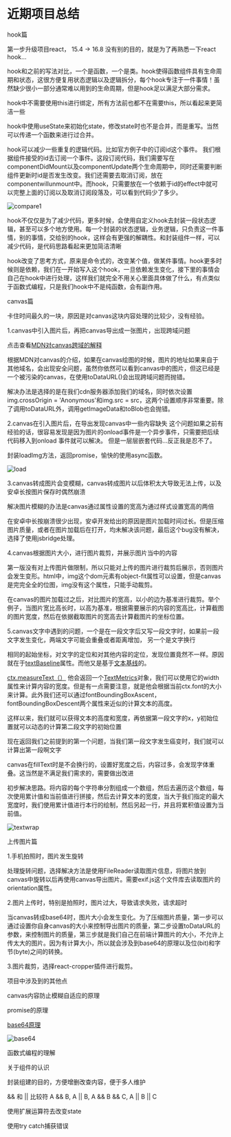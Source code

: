 # 近期项目总结

hook篇

第一步升级项目react， 15.4 -> 16.8 没有别的目的，就是为了再熟悉一下react hook...

hook和之前的写法对比，一个是函数，一个是类。hook使得函数组件具有生命周期和状态，这很方便复用状态逻辑以及逻辑拆分，每个hook专注于一件事情！虽然缺少很小一部分通常难以用到的生命周期，但是hook足以满足大部分需求。

hook中不需要使用this进行绑定，所有方法前也都不在需要this，所以看起来更简洁一些

hook中使用useState来初始化state，修改state时也不是合并，而是重写。当然可以传递一个函数来进行过合并。

hook可以减少一些重复的逻辑代码。比如官方例子中的订阅id这个事件。 我们根据组件接受的id去订阅一个事件。这段订阅代码，我们需要写在componentDidMount以及componentUpdate两个生命周期中，同时还需要判断组件更新时id是否发生改变。我们还需要去取消订阅，放在componentwillunmount中。而hook，只需要放在一个依赖于id的effect中就可以完整上面的订阅以及取消订阅段落及，可以看到代码少了多少。

![compare1](https://github.com/wangx1229/hook-canvas-uploadImage/blob/master/imgs/compare1.png)

hook不仅仅是为了减少代码，更多时候，会使用自定义hook去封装一段状态逻辑，甚至可以多个地方使用。每一个封装的状态逻辑，业务逻辑，只负责这一件事情，别的事情，交给别的hook，这样会有更强的解耦性。和封装组件一样，可以减少代码，是代码思路看起来更加简洁清晰

hook改变了思考方式，原来是命令式的，改变某个值，做某件事情。hook更多时候则是依赖，我们在一开始写入这个hook，一旦依赖发生变化，接下里的事情会自己在hook中进行处理，这样我们就完全不用关心里面具体做了什么，有点类似于函数式编程，只是我们hook中不是纯函数，会有副作用。

canvas篇

卡住时间最久的一块，原因是对canvas这块内容处理的比较少，没有经验。

1.canvas中引入图片后，再把canvas导出成一张图片，出现跨域问题

点击查看[MDN对canvas跨域的解释](https://developer.mozilla.org/zh-CN/docs/Web/HTML/CORS_enabled_image)

根据MDN对canvas的介绍，如果在canvas绘图的时候，图片的地址如果来自于其他域名，会出现安全问题，虽然你依然可以看到canvas中的图片，但这已经是一个被污染的canvas，在使用toDataURL()会出现跨域问题而抛错。

解决办法是选择的是在我们cdn服务器添加我们的域名，同时依次设置img.crossOrigin = 'Anonymous'和img.src = src，这两个设置顺序非常重要。除了调用toDataURL外，调用getImageData和toBlob也会抛错。

2.canvas在引入图片后，在导出发现canvas中一些内容缺失
这个问题如果之前有经验的话，很容易发现是因为图片的onload事件是一个异步事件，只需要把后续代码移入到onload 事件就可以解决。 但是一层层嵌套代码...反正我是忍不了。

封装loadImg方法，返回promise，愉快的使用async函数。

![load](https://github.com/wangx1229/hook-canvas-uploadImage/blob/master/imgs/load.png)

3.canvas转成图片会变模糊，canvas转成图片以后体积太大导致无法上传，以及安卓长按图片保存时偶然崩溃

解决图片模糊的办法是canvas通过属性设置的宽高为通过样式设置宽高的两倍

在安卓中长按崩溃很少出现，安卓开发给出的原因是图片加载时间过长。但是压缩图片质量，或者在图片加载后在打开，均未解决该问题，最后这个bug没有解决，选择了使用jsbridge处理。

4.canvas根据图片大小，进行图片裁剪，并展示图片当中的内容

第一版没有对上传图片做限制，所以只能对上传的图片进行裁剪后展示，否则图片会发生变形。html中，img这个dom元素有object-fit属性可以设置，但是canvas是完完全全的位图，img没有这个属性，只能手动裁剪。

在canvas的图片加载过之后，对比图片的宽高，以小的边为基准进行裁剪。举个例子，当图片宽比高长时，以高为基准，根据需要展示的内容的宽高比，计算截图的图片宽度，然后在依据截取图片的宽高去计算截图片的坐标位置。

5.canvas文字中遇到的问题，一个是在一段文字后又写一段文字时，如果前一段文字发生变化，两端文字可能会重叠或者距离增加， 另一个是文字换行

相同的起始坐标，对文字的定位和对其他内容的定位，发现位置竟然不一样。原因就在于[textBaseline](https://developer.mozilla.org/zh-CN/docs/Web/API/CanvasRenderingContext2D/textBaseline)属性。而他又是基于[文本基线](https://developer.mozilla.org/zh-CN/docs/Web/API/Canvas_API/Tutorial/Drawing_text)的。

[ctx.measureText（）](https://developer.mozilla.org/zh-CN/docs/Web/API/CanvasRenderingContext2D/measureText) 他会返回一个[TextMetrics](https://developer.mozilla.org/zh-CN/docs/Web/API/TextMetrics)对象，我们可以使用它的width属性来计算内容的宽度。但是有一点需要注意，就是他会根据当前ctx.font的大小来计算。此外我们还可以通过fontBoundingBoxAscent，fontBoundingBoxDescent两个属性来近似的计算文本的高度。

这样以来，我们就可以获得文本的高度和宽度，再依据第一段文字的x，y初始位置就可以动态的计算第二段文字的初始位置

现在返回我们之前提到的第一个问题，当我们第一段文字发生癌变时，我们就可以计算出第一段啊文字

canvas在fillText时是不会换行的，设置好宽度之后，内容过多，会发现字体重叠。这当然是不满足我们需求的，需要做出改进

初步解决思路。将内容的每个字符串分割组成一个数组，然后去遍历这个数组，每次使用累计值和当前值进行拼接，然后去计算文本的宽度，当大于我们指定的最大宽度时，我们使用累计值进行本行的绘制，然后另起一行，并且将累积值设置为当前值。

![textwrap](https://github.com/wangx1229/hook-canvas-uploadImage/blob/master/imgs/wrapText.png)

上传图片篇

1.手机拍照时，图片发生旋转

处理旋转问题，选择解决方法是使用FileReader读取图片信息，将图片放到canvas中旋转以后再使用canvas导出图片。需要exif.js这个文件库去读取图片的orientation属性。

2.图片上传时，特别是拍照时，图片过大，导致请求失败，请求超时

当canvas转成base64时，图片大小会发生变化。为了压缩图片质量，第一步可以通过设置你自身canvas的大小来控制导出图片的质量，第二步设置toDataURL的参数，来控制图片的质量，第三步就是我们自己在前端计算图片的大小，不允许上传太大的图片。因为有计算大小，所以就会涉及到base64的原理以及位(bit)和字节(byte)之间的转换。

3.图片裁剪，选择react-cropper插件进行裁剪。

项目中涉及到的其他点

canvas内容防止模糊自适应的原理

promise的原理

[base64原理](https://www.cnblogs.com/libin-1/p/6165485.html)

![base64](https://github.com/wangx1229/hook-canvas-uploadImage/blob/master/imgs/base64.png)

函数式编程的理解

关于组件的认识

封装组建的目的，方便增删改查内容，便于多人维护

&& 和 || 比较符  A && B,  A || B,  A && B && C, A || B || C

使用扩展运算符去改变state

使用try catch捕获错误

